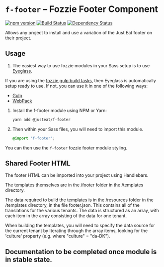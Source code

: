 # `f-footer` – Fozzie Footer Component

[![npm version](https://badge.fury.io/js/%40justeat%2Ff-footer.svg)](https://badge.fury.io/js/%40justeat%2Ff-footer)
[![Build Status](https://travis-ci.org/justeat/f-footer.svg)](https://travis-ci.org/justeat/f-footer)
[![Dependency Status](https://gemnasium.com/badges/github.com/justeat/f-footer.svg)](https://gemnasium.com/github.com/justeat/f-footer)

Allows any project to install and use a variation of the Just Eat footer on their project.


## Usage

1. The easiest way to use fozzie modules in your Sass setup is to use [Eyeglass](https://www.npmjs.com/package/eyeglass).

If you are using the [fozzie gulp build tasks](https://www.npmjs.com/package/@justeat/gulp-build-fozzie), then Eyeglass is automatically setup ready to use.  If not, you can use it in one of the following ways:

- [Gulp](https://github.com/sass-eyeglass/eyeglass/blob/master/site-src/docs/integrations/gulp.md)
- [WebPack](https://github.com/sass-eyeglass/eyeglass/issues/153#issuecomment-300895607)

1.  Install the f-footer module using NPM or Yarn:

    ```bash
    yarn add @justeat/f-footer
    ```

1.  Then within your Sass files, you will need to import this module.

    ```scss
    @import 'f-footer';
    ```

You can then use the `f-footer` fozzie footer module styling.

## Shared Footer HTML

The footer HTML can be imported into your project using Handlebars.

The templates themselves are in the /footer folder in the /templates directory.

The data required to build the templates is in the /resources folder in the /templates directory, in the file footer.json. This contains all of the translations for the various tenants. The data is structured as an array, with each item in the array consisting of the data for one tenant.

When building the templates, you will need to specify the data source for the current tenant by Iterating through the array items, looking for the 'culture' property (e.g. where "culture" = "da-DK"). 

## Documentation to be completed once module is in stable state.
